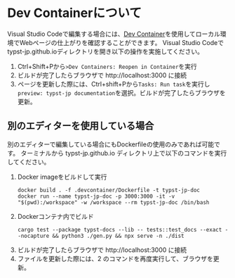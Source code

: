 # Dev Containerについて

Visual Studio Codeで編集する場合には、[Dev Container](https://code.visualstudio.com/docs/devcontainers/containers)を使用してローカル環境でWebページの仕上がりを確認することができます。
Visual Studio Codeでtypst-jp.github.ioディレクトリを開き以下の操作を実施してください。
1. Ctrl+Shift+Pから`>Dev Containers: Reopen in Container`を実行
2. ビルドが完了したらブラウザで http://localhost:3000 に接続
3. ページを更新した際には、Ctrl+shift+Pから`Tasks: Run task`を実行し`preview: typst-jp documentation`を選択。ビルドが完了したらブラウザを更新。


## 別のエディターを使用している場合

別のエディターで編集している場合にもDockerfileの使用のみであれば可能です。
ターミナルから typst-jp.github.io ディレクトリ上で以下のコマンドを実行してください。
1. Docker imageをビルドして実行
    ```
    docker build . -f .devcontainer/Dockerfile -t typst-jp-doc
    docker run --name typst-jp-doc -p 3000:3000 -it -v "$(pwd):/workspace" -w /workspace --rm typst-jp-doc /bin/bash
    ```
2. Dockerコンテナ内でビルド
    ```
    cargo test --package typst-docs --lib -- tests::test_docs --exact --nocapture && python3 ./gen.py && npx serve -n ./dist
    ```
3. ビルドが完了したらブラウザで http://localhost:3000 に接続
4. ファイルを更新した際には、2 のコマンドを再度実行して、ブラウザを更新。
